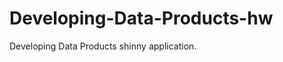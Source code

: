 Developing-Data-Products-hw
===========================

Developing Data Products shinny application.
